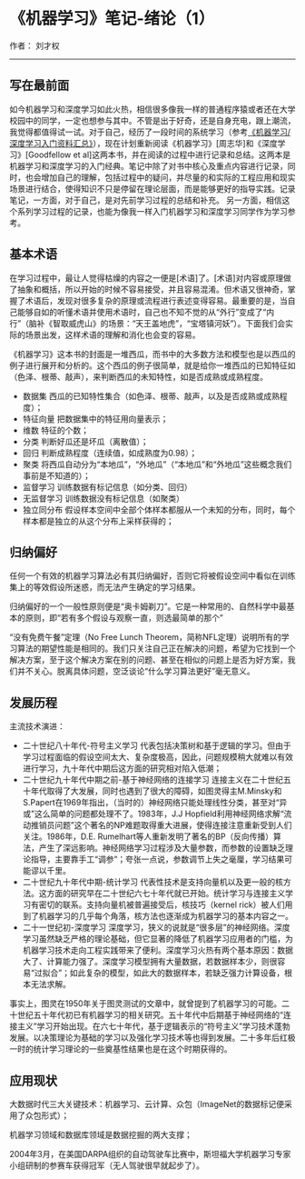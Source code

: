 ﻿# 《机器学习》笔记-绪论（1）

作者： 刘才权

---

## 写在最前面
如今机器学习和深度学习如此火热，相信很多像我一样的普通程序猿或者还在大学校园中的同学，一定也想参与其中。不管是出于好奇，还是自身充电，跟上潮流，我觉得都值得试一试。对于自己，经历了一段时间的系统学习（参考[《机器学习/深度学习入门资料汇总》](https://caiquanliu.github.io/2017/11/12/%E6%9C%BA%E5%99%A8%E5%AD%A6%E4%B9%A0-%E6%B7%B1%E5%BA%A6%E5%AD%A6%E4%B9%A0%E5%85%A5%E9%97%A8%E8%B5%84%E6%96%99%E6%B1%87%E6%80%BB/)），现在计划重新阅读《机器学习》[周志华]和《深度学习》[Goodfellow et al]这两本书，并在阅读的过程中进行记录和总结。这两本是机器学习和深度学习的入门经典。笔记中除了对书中核心及重点内容进行记录，同时，也会增加自己的理解，包括过程中的疑问，并尽量的和实际的工程应用和现实场景进行结合，使得知识不只是停留在理论层面，而是能够更好的指导实践。记录笔记，一方面，对于自己，是对先前学习过程的总结和补充。 另一方面，相信这个系列学习过程的记录，也能为像我一样入门机器学习和深度学习同学作为学习参考。

## 基本术语
在学习过程中，最让人觉得枯燥的内容之一便是[术语]了。[术语]对内容或原理做了抽象和概括，所以开始的时候不容易接受，并且容易混淆。但术语又很神奇，掌握了术语后，发现对很多复杂的原理或流程进行表述变得容易。最重要的是，当自己能够自如的听懂术语并使用术语时，自己也不知不觉的从“外行”变成了“内行”（脑补《智取威虎山》的场景：“天王盖地虎”，“宝塔镇河妖”）。下面我们会实际的场景出发，这样术语的理解和消化也会变的容易。

《机器学习》这本书的封面是一堆西瓜，而书中的大多数方法和模型也是以西瓜的例子进行展开和分析的。这个西瓜的例子很简单，就是给你一堆西瓜的已知特征如（色泽、根蒂、敲声），来判断西瓜的未知特性，如是否成熟或成熟程度。

* 数据集
西瓜的已知特性集合（如色泽、根蒂、敲声，以及是否成熟或成熟程度）；
* 特征向量
把数据集中的特征用向量表示；
* 维数
特征的个数；
* 分类
判断好瓜还是坏瓜（离散值）；
* 回归
判断成熟程度（连续值，如成熟度为0.98）；
* 聚类
将西瓜自动分为“本地瓜”，“外地瓜”（“本地瓜”和“外地瓜”这些概念我们事前是不知道的）；
* 监督学习
训练数据有标记信息（如分类、回归）
* 无监督学习
训练数据没有标记信息（如聚类）
* 独立同分布
假设样本空间中全部个体样本都服从一个未知的分布，同时，每个样本都是独立的从这个分布上采样获得的；

## 归纳偏好
任何一个有效的机器学习算法必有其归纳偏好，否则它将被假设空间中看似在训练集上的等效假设所迷惑，而无法产生确定的学习结果。

归纳偏好的一个一般性原则便是“奥卡姆剃刀”。它是一种常用的、自然科学中最基本的原则，即“若有多个假设与观察一直，则选最简单的那个”

“没有免费午餐”定理（No Free Lunch Theorem，简称NFL定理）说明所有的学习算法的期望性能是相同的。我们只关注自己正在解决的问题，希望为它找到一个解决方案，至于这个解决方案在别的问题、甚至在相似的问题上是否为好方案，我们并不关心。脱离具体问题，空泛谈论“什么学习算法更好”毫无意义。

## 发展历程
主流技术演进：

* 二十世纪八十年代-符号主义学习
代表包括决策树和基于逻辑的学习。但由于学习过程面临的假设空间太大、复杂度极高，因此，问题规模稍大就难以有效进行学习，九十年代中期后这方面的研究相对陷入低潮；
* 二十世纪九十年代中期之前-基于神经网络的连接学习
连接主义在二十世纪五十年代取得了大发展，同时也遇到了很大的障碍，如图灵得主M.Minsky和S.Papert在1969年指出，（当时的）神经网络只能处理线性分类，甚至对“异或”这么简单的问题都处理不了。1983年，J.J Hopfield利用神经网络求解“流动推销员问题”这个著名的NP难题取得重大进展，使得连接注意重新受到人们关注。1986年，D.E. Rumelhart等人重新发明了著名的BP（反向传播）算法，产生了深远影响。神经网络学习过程涉及大量参数，而参数的设置缺乏理论指导，主要靠手工“调参”；夸张一点说，参数调节上失之毫厘，学习结果可能谬以千里。
* 二十世纪九十年代中期-统计学习
代表性技术是支持向量机以及更一般的核方法。这方面的研究早在二十世纪六七十年代就已开始。统计学习与连接主义学习有密切的联系。支持向量机被普遍接受后，核技巧（kernel rick）被人们用到了机器学习的几乎每个角落，核方法也逐渐成为机器学习的基本内容之一。
* 二十一世纪初-深度学习
深度学习，狭义的说就是“很多层”的神经网络。深度学习虽然缺乏严格的理论基础，但它显著的降低了机器学习应用者的门槛，为机器学习技术走向工程实践带来了便利。深度学习火热有两个基本原因：数据大了、计算能力强了。深度学习模型拥有大量数据，若数据样本少，则很容易“过拟合”；如此复杂的模型，如此大的数据样本，若缺乏强力计算设备，根本无法求解。

事实上，图灵在1950年关于图灵测试的文章中，就曾提到了机器学习的可能。二十世纪五十年代初已有机器学习的相关研究。五十年代中后期基于神经网络的“连接主义”学习开始出现。在六七十年代，基于逻辑表示的“符号主义”学习技术蓬勃发展。以决策理论为基础的学习以及强化学习技术等也得到发展。二十多年后红极一时的统计学习理论的一些奠基性结果也是在这个时期获得的。
## 应用现状
大数据时代三大关键技术：机器学习、云计算、众包（ImageNet的数据标记便采用了众包形式）；

机器学习领域和数据库领域是数据挖掘的两大支撑；

2004年3月，在美国DARPA组织的自动驾驶车比赛中，斯坦福大学机器学习专家小组研制的参赛车获得冠军（无人驾驶很早就起步了）。




